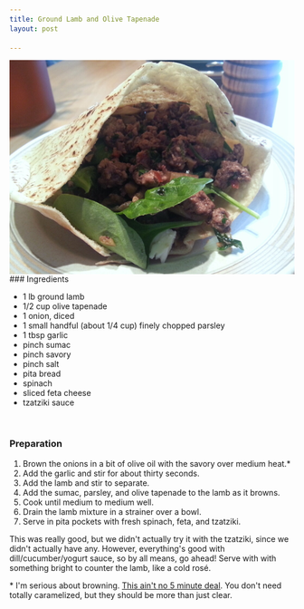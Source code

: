 ```yaml
---
title: Ground Lamb and Olive Tapenade
layout: post

---
```


<img alt="The &quot;Lamb Thing&quot;" src="/assets/recipes/lamb-thing.png" style="float:left;margin-right:2em;"/>
### Ingredients

* 1 lb ground lamb
* 1/2 cup olive tapenade
* 1 onion, diced
* 1 small handful (about 1/4 cup) finely chopped parsley
* 1 tbsp garlic
* pinch sumac
* pinch savory
* pinch salt
* pita bread
* spinach
* sliced feta cheese
* tzatziki sauce
<br clear="all" />

### Preparation

1. Brown the onions in a bit of olive oil with the savory over medium heat.\*
2. Add the garlic and stir for about thirty seconds.
3. Add the lamb and stir to separate.
4. Add the sumac, parsley, and olive tapenade to the lamb as it browns.
5. Cook until medium to medium well.
6. Drain the lamb mixture in a strainer over a bowl.
7. Serve in pita pockets with fresh spinach, feta, and tzatziki.

This was really good, but we didn't actually try it with the tzatziki, since we didn't actually have any.  However, everything's good with dill/cucumber/yogurt sauce, so by all means, go ahead!  Serve with with something bright to counter the lamb, like a cold ros&eacute;.

\* I'm serious about browning.  [This ain't no 5 minute deal](http://www.slate.com/articles/life/scocca/2012/05/how_to_cook_onions_why_recipe_writers_lie_and_lie_about_how_long_they_take_to_caramelize_.html).  You don't need totally caramelized, but they should be more than just clear.
